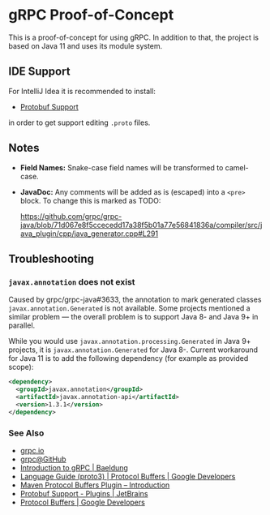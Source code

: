 # gRPC Proof-of-Concept

This is a proof-of-concept for using gRPC. In addition to that, the project
is based on Java 11 and uses its module system.

## IDE Support

For IntelliJ Idea it is recommended to install:

* [Protobuf Support][jetbrains.plugins.protobuf]

in order to get support editing `.proto` files.

## Notes

* **Field Names:** Snake-case field names will be transformed to camel-case.

* **JavaDoc:** Any comments will be added as is (escaped) into a `<pre>` block.
    To change this is marked as TODO:

    https://github.com/grpc/grpc-java/blob/71d067e8f5ccecedd17a38f5b01a77e56841836a/compiler/src/java_plugin/cpp/java_generator.cpp#L291

## Troubleshooting

### `javax.annotation` does not exist

Caused by grpc/grpc-java#3633, the annotation to mark generated classes
`javax.annotation.Generated` is not available. Some projects mentioned
a similar problem &mdash; the overall problem is to support Java 8- and
Java 9+ in parallel.

While you would use `javax.annotation.processing.Generated` in Java 9+
projects, it is `javax.annotation.Generated` for Java 8-. Current workaround
for Java 11 is to add the following dependency (for example as provided scope):

```xml
<dependency>
  <groupId>javax.annotation</groupId>
  <artifactId>javax.annotation-api</artifactId>
  <version>1.3.1</version>
</dependency>
```

### See Also

* [grpc.io][]
* [grpc@GitHub][github.grpc]
* [Introduction to gRPC | Baeldung][baeldung.grpc]
* [Language Guide (proto3) | Protocol Buffers | Google Developers][googledev.proto3]
* [Maven Protocol Buffers Plugin – Introduction][maven.plugin.protobuf]
* [Protobuf Support - Plugins | JetBrains][jetbrains.plugins.protobuf]
* [Protocol Buffers | Google Developers][googledev.protobuf]

[baeldung.grpc]: <https://www.baeldung.com/grpc-introduction> "Introduction to gRPC | Baeldung"
[github.grpc]: <https://github.com/grpc/> "grpc"
[googledev.proto3]: <https://developers.google.com/protocol-buffers/docs/proto3> "Language Guide (proto3)  |  Protocol Buffers  |  Google Developers"
[googledev.protobuf]: <https://developers.google.com/protocol-buffers/> "Protocol Buffers  |  Google Developers"
[grpc.io]: <https://grpc.io/> "grpc / grpc.io"
[jetbrains.plugins.protobuf]: <https://plugins.jetbrains.com/plugin/8277-protobuf-support> "Protobuf Support - Plugins | JetBrains"
[maven.plugin.protobuf]: <https://www.xolstice.org/protobuf-maven-plugin/> "Maven Protocol Buffers Plugin – Introduction"
